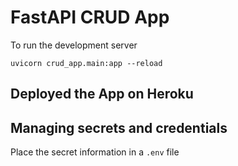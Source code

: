 # FastAPI CRUD App

To run the development server
```
uvicorn crud_app.main:app --reload
```

## Deployed the App on Heroku



## Managing secrets and credentials
Place the secret information in a `.env` file